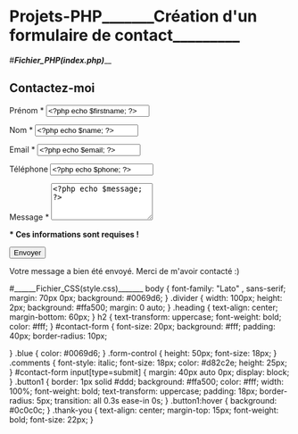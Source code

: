 # Projets-PHP_______Création d'un formulaire de contact_________
#_____Fichier_PHP(index.php)_______
<?php
    $firstname = $name = $email = $phone = $message = "";
    $firstnameError = $nameError = $emailError = $phoneError = $messageError = ""; #Validation coté server

    if ($_SERVER["REQUEST_METHOD"] == "POST"){
        $firstname = verifyInput($_POST["firstname"]);
        $name = verifyInput($_POST["name"]);
        $email = verifyInput($_POST["email"]);
        $phone = verifyInput($_POST["phone"]);
        $message = verifyInput($_POST["message"]);
        if(empty($firstname))
        {
            $firstnameError = "Je veux connaitre ton prénom !";
        }
        if(empty($name))
        {
            $nameError = "Et oui, je veux tout savoir. Même ton nom !";
        }
        if(isPhone($phone)) #Validation_téléphone

        {
            $phoneError = "Je veux connaitre ton numèro de téléphone !";
        }
        if(empty($message))
        {
            $messageError = "Qu'est-ce que tu veux me dire ?";
        }
        if(!isEmail($email)) #Validation_email
        {
            $emailError = "T'essaies de me rouler? C'est pas un email ça !";
        }
    }
    function isEmail($var) #Validation_email
    {
        return filter_var($var, FILTER_VALIDATE_EMAIL);
    }
    function verifyInput($var)
    {
        $var = trim($var);
        $var = stripslashes($var);
        $var = htmlspecialchars($var);
        return $var;
    }
    function isPhone($var)
    {
        return preg_match("/^[0-9 ]*$/", $var);
    }
?>
<!DOCTYPE html>
<html>
<head>
    <meta charset="UTF-8">
    <meta name="viewport" content="width=device-width, initial-scale=1">
    <title>Contactez-moi</title>
    <script src="https://ajax.googleapis.com/ajax/libs/jquery/1.12.4/jquery.min.js"></script>
    <!-- Latest compiled and minified CSS -->
    <link rel="stylesheet" href="https://cdn.jsdelivr.net/npm/bootstrap@3.4.1/dist/css/bootstrap.min.css" >
    <!-- Latest compiled and minified JavaScript -->
    <script src="https://cdn.jsdelivr.net/npm/bootstrap@3.4.1/dist/js/bootstrap.min.js"></script>
    <link href="https://fonts.googleapis.com/css?family=Lato" type="text/css" rel="stylesheet">
    <link rel="stylesheet" href="css/style.css">
    
</head>
<body>
    <div class="container">
        <div class="divider"></div>
        <div class="heading">
            <h2>Contactez-moi</h2>
        </div>
        <div class="row">
            <div class="col-lg-10 col-lg-offset-1">
                <form id="contact-form" method="post" role="form" action="<?php echo htmlspecialchars($_SERVER['PHP_SELF']); ?>">
                    <div class="row">
                        <div class="col-md-6">
                            <label for="firstname">Prénom<span class="blue"> *</span></label>
                            <input type="text" id="firstname" name="firstname" class="form-control" placeholder="Écrire ton prénom" value="<?php echo $firstname; ?>">
                            <p class="comments"><?php echo $firstnameError; ?></p>
                        </div>
                        <div class="col-md-6">
                            <label for="name">Nom<span class="blue"> *</span></label>
                            <input type="text" id="name" name="name" class="form-control" placeholder="Écrire ton nom" value="<?php echo $name; ?>">
                            <p class="comments"><?php echo $nameError; ?></p>
                        </div>
                        <div class="col-md-6">
                            <label for="email">Email<span class="blue"> *</span></label>
                            <input type="email" id="email" name="email" class="form-control" placeholder="Votre email" value="<?php echo $email; ?>">
                            <p class="comments"><?php echo $emailError; ?></p>
                        </div>
                        <div class="col-md-6">
                            <label for="phone">Téléphone</label>
                            <input type="tel" id="phone" name="phone" class="form-control" placeholder="Votre numèro de téléphone" value="<?php echo $phone; ?>">
                            <p class="comments"><?php echo $phoneError; ?></p>
                        </div>
                        <div class="col-md-12">
                            <label for="message">Message<span class="blue"> *</span></label>
                            <textarea type="text" id="message" name="message" class="form-control" placeholder="Votre nom" rows="4"><?php echo $message; ?></textarea>
                            <p class="comments"><?php echo $messageError; ?></p>
                        </div>
                        <div class="col-md-12">
                            <p class="blue"><strong>* Ces informations sont requises !</strong></p>
                        </div>
                        <div class="col-md-12">
                            <input type="submit" class="button1" value="Envoyer">
                        </div>
                    </div>
                    <p class="thank-you">Votre message a bien été envoyé. Merci de m'avoir contacté :)</p>
                </form>
            </div>
        </div>
    </div>
</body>
</html>
#______Fichier_CSS(style.css)_______
body
{
    font-family: "Lato" , sans-serif;
    margin: 70px 0px;
    background: #0069d6;
}
.divider
{
    width: 100px;
    height: 2px;
    background: #ffa500;
    margin: 0 auto;
}
.heading
{
    text-align: center;
    margin-bottom: 60px;
}
h2
{
    text-transform: uppercase;
    font-weight: bold;
    color: #fff;
}
#contact-form
{
    font-size: 20px;
    background: #fff;
    padding: 40px;
    border-radius: 10px;

}
.blue
{
    color: #0069d6;
}
.form-control
{
    height: 50px;
    font-size: 18px;
}
.comments
{
    font-style: italic;
    font-size: 18px;
    color: #d82c2e;
    height: 25px;
}
#contact-form input[type=submit]
{
    margin: 40px auto 0px;
    display: block;
}
.button1
{
    border: 1px solid #ddd;
    background: #ffa500;
    color: #fff;
    width: 100%;
    font-weight: bold;
    text-transform: uppercase;
    padding: 18px;
    border-radius: 5px;
    transition: all 0.3s ease-in 0s;
}
.button1:hover
{
    background: #0c0c0c;
}
.thank-you
{
    text-align: center;
    margin-top: 15px;
    font-weight: bold;
    font-size: 22px;
}
